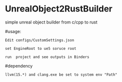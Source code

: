 # UnrealObject2RustBuilder
simple unreal object builder from c/cpp to rust

#usage:

    Edit configs/CustomSettings.json
    
    set EngineRoot to ue5 soruce root
    
    run  project and see outputs in Binders
 #dependency
 
    llvm(15.*) and clang.exe be set to system env "Path"
